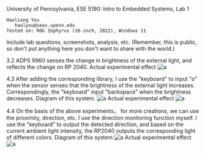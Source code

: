 University of Pennsylvania, ESE 5190: Intro to Embedded Systems, Lab 1

    Haoliang You
       haolyou@seas.upenn.edu
    Tested on: ROG Zephyrus (16-inch, 2022), Windows 11

Include lab questions, screenshots, analysis, etc. (Remember, this is public, so don't put anything here you don't want to share with the world.)

3.2 ADPS 9960 senses the change in brightness of the external light, and reflects the change on RP 2040.
Actual experimental effect
![a](https://github.com/HaoliangYou/ese5190-2022-lab1-firefly/blob/main/3.2.gif)

4.3 After adding the corresponding library, I use the "keyboard" to input "o" when the sensor senses that the brightness of the external light increases. Correspondingly, the "keyboard" input "backspace" when the brightness decreases.
Diagram of this system.
![a](https://github.com/HaoliangYou/ese5190-2022-lab1-firefly/blob/main/4.3.jpg)
Actual experimental effect
![a](https://github.com/HaoliangYou/ese5190-2022-lab1-firefly/blob/main/4.3.gif)


4.4 On the basis of the above experiments， for more creations, we can use the proximity, direction, etc. I use the direction monitoring function myself. I use the "keyboard" to output the detected direction, and based on the current ambient light intensity, the RP2040 outputs the corresponding light of different colors.
Diagram of this system
![a](https://github.com/HaoliangYou/ese5190-2022-lab1-firefly/blob/main/4.4.jpg?raw=true)
Actual experimental effect
![a](https://github.com/HaoliangYou/ese5190-2022-lab1-firefly/blob/main/4.4.gif)

